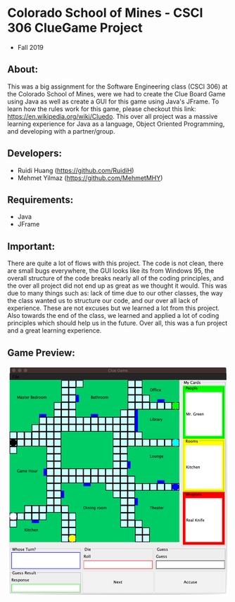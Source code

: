 # Colorado School of Mines - CSCI 306 ClueGame Project
- Fall 2019

## About:
This was a big assignment for the Software Engineering class (CSCI 306) at the Colorado School of Mines, were we had to create 
the Clue Board Game using Java as well as create a GUI for this game using Java's JFrame. To learn how the rules work for this game, please checkout this link: https://en.wikipedia.org/wiki/Cluedo. This over all project was a massive learning experience for Java as a language, Object Oriented Programming, and developing with a partner/group. 

## Developers:
- Ruidi Huang (https://github.com/RuidiH)
- Mehmet Yilmaz (https://github.com/MehmetMHY)

## Requirements:
- Java
- JFrame

## Important:
There are quite a lot of flows with this project. The code is not clean, there are small bugs everywhere, the GUI looks like its from Windows 95, the overall structure of the code breaks nearly all of the coding principles, and the over all project did not end up as great as we thought it would. This was due to many things such as: lack of time due to our other classes, the way the class wanted us to structure our code, and our over all lack of experience. These are not excuses but we learned a lot from this project. Also towards the end of the class, we learned and applied a lot of coding principles which should help us in the future. Over all, this was a fun project and a great learning experience.

## Game Preview:
<img width="751" alt="CG_GUI_19" src="./demo.png">

